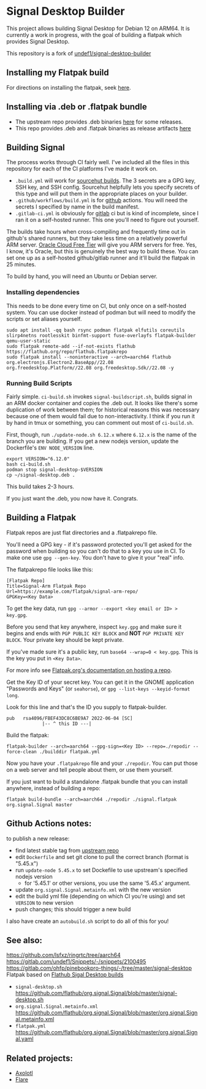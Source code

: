 # Signal Desktop Builder
This project allows building Signal Desktop for Debian 12 on ARM64.
It is currently a work in progress, with the goal of building a flatpak
which provides Signal Desktop.

This repository is a fork of [undef1/signal-desktop-builder](https://gitlab.com/undef1/signal-desktop-builder)

## Installing my Flatpak build

For directions on installing the flatpak, seek [here](https://elagost.com/flatpak).

## Installing via .deb or .flatpak bundle

- The upstream repo provides .deb binaries [here](https://gitlab.com/undef1/signal-desktop-builder/-/packages) for some releases.
- This repo provides .deb and .flatpak binaries as release artifacts [here](https://github.com/adamthiede/signal-desktop-builder/releases)

## Building Signal

The process works through CI fairly well. I've included all the files in this repository for each of the CI platforms I've made it work on.

- `.build.yml` will work for [sourcehut builds](https://builds.sr.ht). The 3 secrets are a GPG key, SSH key, and SSH config. Sourcehut helpfully lets you specify secrets of this type and will put them in the appropriate places on your builder.
- `.github/workflows/build.yml` is for [github](https://github.com) actions. You will need the secrets I specified by name in the build manifest.
- `.gitlab-ci.yml` is obviously for [gitlab](https://gitlab.com) ci but is kind of incomplete, since I ran it on a self-hosted runner. This one you'll need to figure out yourself.

The builds take hours when cross-compiling and frequently time out in github's shared runners, but they take less time on a relatively powerful ARM server. [Oracle Cloud Free Tier](https://www.oracle.com/cloud/free/) will give you ARM servers for free. Yes, I know, it's Oracle, but this is genuinely the best way to build these. You can set one up as a self-hosted github/gitlab runner and it'll build the flatpak in 25 minutes.

To build by hand, you will need an Ubuntu or Debian server.

### Installing dependencies

This needs to be done every time on CI, but only once on a self-hosted system. You can use docker instead of podman but will need to modify the scripts or set aliases yourself.

```
sudo apt install -qq bash rsync podman flatpak elfutils coreutils slirp4netns rootlesskit binfmt-support fuse-overlayfs flatpak-builder qemu-user-static
sudo flatpak remote-add --if-not-exists flathub https://flathub.org/repo/flathub.flatpakrepo
sudo flatpak install --noninteractive --arch=aarch64 flathub org.electronjs.Electron2.BaseApp//22.08 org.freedesktop.Platform//22.08 org.freedesktop.Sdk//22.08 -y
```

### Running Build Scripts

Fairly simple. `ci-build.sh` invokes `signal-buildscript.sh`, builds signal in an ARM docker container and copies the .deb out. It looks like there's some duplication of work between them; for historical reasons this was necessary because one of them would fail due to non-interactivity. I think if you run it by hand in tmux or something, you can comment out most of `ci-build.sh`.

First, though, run `./update-node.sh 6.12.x` where `6.12.x` is the name of the branch you are building. If you get a new nodejs version, update the Dockerfile's `ENV NODE_VERSION` line.

```
export VERSION="6.12.0"
bash ci-build.sh
podman stop signal-desktop-$VERSION
cp ~/signal-desktop.deb .
```
This build takes 2-3 hours.

If you just want the .deb, you now have it. Congrats.

## Building a Flatpak

Flatpak repos are just flat directories and a .flatpakrepo file.

You'll need a GPG key - if it's password protected you'll get asked for the password when building so you can't do that to a key you use in CI. To make one use `gpg --gen-key`. You don't have to give it your "real" info.

The flatpakrepo file looks like this:

```
[Flatpak Repo]
Title=Signal-Arm Flatpak Repo
Url=https://example.com/flatpak/signal-arm-repo/
GPGKey=<Key Data>
```

To get the key data, run `gpg --armor --export <key email or ID> > key.gpg`. 

Before you send that key anywhere, inspect `key.gpg` and make sure it begins and ends with `PGP PUBLIC KEY BLOCK` and __NOT__ `PGP PRIVATE KEY BLOCK`. Your private key should be kept private.

If you've made sure it's a public key, run `base64 --wrap=0 < key.gpg`. This is the key you put in `<Key Data>`.

For more info see [Flatpak.org's documentation on hosting a repo](https://docs.flatpak.org/en/latest/hosting-a-repository.html).

Get the Key ID of your secret key. You can get it in the GNOME application "Passwords and Keys" (or `seahorse`), or `gpg --list-keys --keyid-format long`.

Look for this line and that's the ID you supply to flatpak-builder.

```
pub   rsa4096/FBEF43DC8C6BE9A7 2022-06-04 [SC]
             |-- ^ this ID ---|
```

Build the flatpak:

```
flatpak-builder --arch=aarch64 --gpg-sign=<Key ID> --repo=./repodir --force-clean ./builddir flatpak.yml
```

Now you have your `.flatpakrepo` file and your `./repodir`. You can put those on a web server and tell people about them, or use them yourself.

If you just want to build a standalone .flatpak bundle that you can install anywhere, instead of building a repo:

`flatpak build-bundle --arch=aarch64 ./repodir ./signal.flatpak org.signal.Signal master`

## Github Actions notes:

to publish a new release:

- find latest stable tag from [upstream repo](https://github.com/signalapp/Signal-Desktop/releases)
- edit `Dockerfile` and set git clone to pull the correct branch (format is "5.45.x")
- run `update-node 5.45.x` to set Dockefile to use upstream's specified nodejs version
    - for '5.45.1' or other versions, you use the same '5.45.x' argument.
- update `org.signal.Signal.metainfo.xml` with the new version
- edit the build yml file (depending on which CI you're using) and set `VERSION` to new version
- push changes; this should trigger a new build

I also have create an `autobuild.sh` script to do all of this for you!

## See also:

https://github.com/lsfxz/ringrtc/tree/aarch64
https://gitlab.com/undef1/Snippets/-/snippets/2100495
https://gitlab.com/ohfp/pinebookpro-things/-/tree/master/signal-desktop
Flatpak based on [Flathub Sigal Desktop builds](https://github.com/flathub/org.signal.Signal/)
 - `signal-desktop.sh` https://github.com/flathub/org.signal.Signal/blob/master/signal-desktop.sh
 - `org.signal.Signal.metainfo.xml` https://github.com/flathub/org.signal.Signal/blob/master/org.signal.Signal.metainfo.xml
 - `flatpak.yml` https://github.com/flathub/org.signal.Signal/blob/master/org.signal.Signal.yaml

## Related projects:

- [Axolotl](https://github.com/nanu-c/axolotl)
- [Flare](https://gitlab.com/schmiddi-on-mobile/flare)
